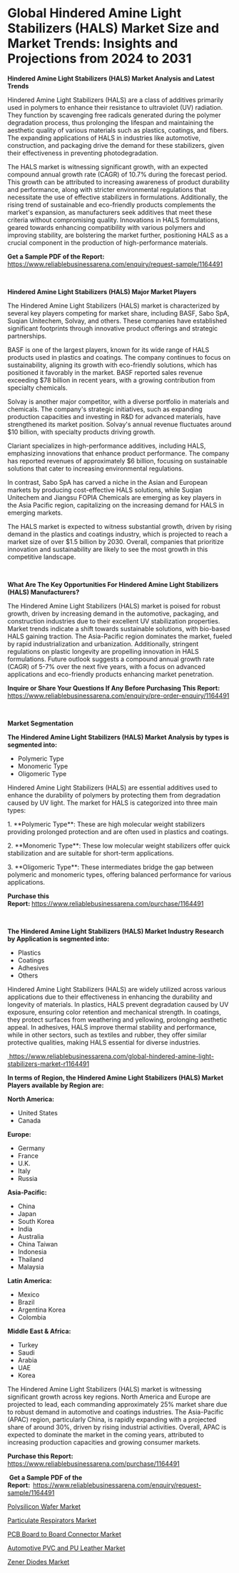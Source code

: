 <p><h1>Global Hindered Amine Light Stabilizers (HALS) Market Size and Market Trends: Insights and Projections from 2024 to 2031</h1></p><p><strong>Hindered Amine Light Stabilizers (HALS) Market Analysis and Latest Trends</strong></p>
<p><p>Hindered Amine Light Stabilizers (HALS) are a class of additives primarily used in polymers to enhance their resistance to ultraviolet (UV) radiation. They function by scavenging free radicals generated during the polymer degradation process, thus prolonging the lifespan and maintaining the aesthetic quality of various materials such as plastics, coatings, and fibers. The expanding applications of HALS in industries like automotive, construction, and packaging drive the demand for these stabilizers, given their effectiveness in preventing photodegradation.</p><p>The HALS market is witnessing significant growth, with an expected compound annual growth rate (CAGR) of 10.7% during the forecast period. This growth can be attributed to increasing awareness of product durability and performance, along with stricter environmental regulations that necessitate the use of effective stabilizers in formulations. Additionally, the rising trend of sustainable and eco-friendly products complements the market's expansion, as manufacturers seek additives that meet these criteria without compromising quality. Innovations in HALS formulations, geared towards enhancing compatibility with various polymers and improving stability, are bolstering the market further, positioning HALS as a crucial component in the production of high-performance materials.</p></p>
<p><strong>Get a Sample PDF of the Report:&nbsp;</strong> <a href="https://www.reliablebusinessarena.com/enquiry/request-sample/1164491?utm_campaign=1259&utm_medium=2&utm_source=Github&utm_content=ia&utm_term=29092024&utm_id=hindered-amine-light-stabilizers-hals">https://www.reliablebusinessarena.com/enquiry/request-sample/1164491</a></p>
<p>&nbsp;</p>
<p><strong>Hindered Amine Light Stabilizers (HALS) Major Market Players</strong></p>
<p><p>The Hindered Amine Light Stabilizers (HALS) market is characterized by several key players competing for market share, including BASF, Sabo SpA, Suqian Unitechem, Solvay, and others. These companies have established significant footprints through innovative product offerings and strategic partnerships.</p><p>BASF is one of the largest players, known for its wide range of HALS products used in plastics and coatings. The company continues to focus on sustainability, aligning its growth with eco-friendly solutions, which has positioned it favorably in the market. BASF reported sales revenue exceeding $78 billion in recent years, with a growing contribution from specialty chemicals.</p><p>Solvay is another major competitor, with a diverse portfolio in materials and chemicals. The company's strategic initiatives, such as expanding production capacities and investing in R&D for advanced materials, have strengthened its market position. Solvay's annual revenue fluctuates around $10 billion, with specialty products driving growth.</p><p>Clariant specializes in high-performance additives, including HALS, emphasizing innovations that enhance product performance. The company has reported revenues of approximately $6 billion, focusing on sustainable solutions that cater to increasing environmental regulations.</p><p>In contrast, Sabo SpA has carved a niche in the Asian and European markets by producing cost-effective HALS solutions, while Suqian Unitechem and Jiangsu FOPIA Chemicals are emerging as key players in the Asia Pacific region, capitalizing on the increasing demand for HALS in emerging markets.</p><p>The HALS market is expected to witness substantial growth, driven by rising demand in the plastics and coatings industry, which is projected to reach a market size of over $1.5 billion by 2030. Overall, companies that prioritize innovation and sustainability are likely to see the most growth in this competitive landscape.</p></p>
<p>&nbsp;</p>
<p><strong>What Are The Key Opportunities For Hindered Amine Light Stabilizers (HALS) Manufacturers?</strong></p>
<p><p>The Hindered Amine Light Stabilizers (HALS) market is poised for robust growth, driven by increasing demand in the automotive, packaging, and construction industries due to their excellent UV stabilization properties. Market trends indicate a shift towards sustainable solutions, with bio-based HALS gaining traction. The Asia-Pacific region dominates the market, fueled by rapid industrialization and urbanization. Additionally, stringent regulations on plastic longevity are propelling innovation in HALS formulations. Future outlook suggests a compound annual growth rate (CAGR) of 5-7% over the next five years, with a focus on advanced applications and eco-friendly products enhancing market penetration.</p></p>
<p><strong>Inquire or Share Your Questions If Any Before Purchasing This Report:</strong> <a href="https://www.reliablebusinessarena.com/enquiry/pre-order-enquiry/1164491?utm_campaign=1259&utm_medium=2&utm_source=Github&utm_content=ia&utm_term=29092024&utm_id=hindered-amine-light-stabilizers-hals">https://www.reliablebusinessarena.com/enquiry/pre-order-enquiry/1164491</a></p>
<p>&nbsp;</p>
<p><strong>Market Segmentation</strong></p>
<p><strong>The Hindered Amine Light Stabilizers (HALS) Market Analysis by types is segmented into:</strong></p>
<p><ul><li>Polymeric Type</li><li>Monomeric Type</li><li>Oligomeric Type</li></ul></p>
<p><p>Hindered Amine Light Stabilizers (HALS) are essential additives used to enhance the durability of polymers by protecting them from degradation caused by UV light. The market for HALS is categorized into three main types: </p><p>1. **Polymeric Type**: These are high molecular weight stabilizers providing prolonged protection and are often used in plastics and coatings.</p><p>2. **Monomeric Type**: These low molecular weight stabilizers offer quick stabilization and are suitable for short-term applications.</p><p>3. **Oligomeric Type**: These intermediates bridge the gap between polymeric and monomeric types, offering balanced performance for various applications.</p></p>
<p><strong>Purchase this Report:&nbsp;</strong><a href="https://www.reliablebusinessarena.com/purchase/1164491?utm_campaign=1259&utm_medium=2&utm_source=Github&utm_content=ia&utm_term=29092024&utm_id=hindered-amine-light-stabilizers-hals">https://www.reliablebusinessarena.com/purchase/1164491</a></p>
<p>&nbsp;</p>
<p><strong>The Hindered Amine Light Stabilizers (HALS) Market Industry Research by Application is segmented into:</strong></p>
<p><ul><li>Plastics</li><li>Coatings</li><li>Adhesives</li><li>Others</li></ul></p>
<p><p>Hindered Amine Light Stabilizers (HALS) are widely utilized across various applications due to their effectiveness in enhancing the durability and longevity of materials. In plastics, HALS prevent degradation caused by UV exposure, ensuring color retention and mechanical strength. In coatings, they protect surfaces from weathering and yellowing, prolonging aesthetic appeal. In adhesives, HALS improve thermal stability and performance, while in other sectors, such as textiles and rubber, they offer similar protective qualities, making HALS essential for diverse industries.</p></p>
<p><a href="https://www.reliablebusinessarena.com/global-hindered-amine-light-stabilizers-market-r1164491?utm_campaign=1259&utm_medium=2&utm_source=Github&utm_content=ia&utm_term=29092024&utm_id=hindered-amine-light-stabilizers-hals">&nbsp;https://www.reliablebusinessarena.com/global-hindered-amine-light-stabilizers-market-r1164491</a></p>
<p><strong>In terms of Region, the Hindered Amine Light Stabilizers (HALS) Market Players available by Region are:</strong></p>
<p>
    <p> <strong> North America: </strong>
        <ul>
            <li>United States</li>
            <li>Canada</li>
        </ul>
        </p> 
    <p> <strong> Europe: </strong>
        <ul>
            <li>Germany</li>
            <li>France</li>
            <li>U.K.</li>
            <li>Italy</li>
            <li>Russia</li>
        </ul>
        </p> 
    <p> <strong> Asia-Pacific: </strong>
        <ul>
            <li>China</li>
            <li>Japan</li>
            <li>South Korea</li>
            <li>India</li>
            <li>Australia</li>
            <li>China Taiwan</li>
            <li>Indonesia</li>
            <li>Thailand</li>
            <li>Malaysia</li>
        </ul>
        </p> 
    <p> <strong> Latin America: </strong>
        <ul>
            <li>Mexico</li>
            <li>Brazil</li>
            <li>Argentina Korea</li>
            <li>Colombia</li>
        </ul>
        </p> 
    <p> <strong> Middle East & Africa: </strong>
        <ul>
            <li>Turkey</li>
            <li>Saudi</li>
            <li>Arabia</li>
            <li>UAE</li>
            <li>Korea</li>
        </ul>
    </p>
    </p>
<p><p>The Hindered Amine Light Stabilizers (HALS) market is witnessing significant growth across key regions. North America and Europe are projected to lead, each commanding approximately 25% market share due to robust demand in automotive and coatings industries. The Asia-Pacific (APAC) region, particularly China, is rapidly expanding with a projected share of around 30%, driven by rising industrial activities. Overall, APAC is expected to dominate the market in the coming years, attributed to increasing production capacities and growing consumer markets.</p></p>
<p><strong>Purchase this Report: </strong><a href="https://www.reliablebusinessarena.com/purchase/1164491?utm_campaign=1259&utm_medium=2&utm_source=Github&utm_content=ia&utm_term=29092024&utm_id=hindered-amine-light-stabilizers-hals">https://www.reliablebusinessarena.com/purchase/1164491</a></p>
<p>&nbsp;<strong>Get a Sample PDF of the Report:&nbsp;&nbsp;</strong><a href="https://www.reliablebusinessarena.com/enquiry/request-sample/1164491?utm_campaign=1259&utm_medium=2&utm_source=Github&utm_content=ia&utm_term=29092024&utm_id=hindered-amine-light-stabilizers-hals">https://www.reliablebusinessarena.com/enquiry/request-sample/1164491</a></p>
<p><strong></strong></p>
<p><p><a href="https://issuu.com/reportprime-2/docs/polysilicon-wafer-market-size-2030._4f3d6cf14b7406?utm_campaign=1259&utm_medium=2&utm_source=Github&utm_content=ia&utm_term=29092024&utm_id=hindered-amine-light-stabilizers-hals">Polysilicon Wafer Market</a></p><p><a href="https://www.linkedin.com/pulse/future-ready-strategic-insights-global-particulate-respirators-kzu3c?utm_campaign=1259&utm_medium=2&utm_source=Github&utm_content=ia&utm_term=29092024&utm_id=hindered-amine-light-stabilizers-hals">Particulate Respirators Market</a></p><p><a href="https://issuu.com/reportprime-2/docs/pcb-board-to-board-connector-market_dd87c528e9dfb2?utm_campaign=1259&utm_medium=2&utm_source=Github&utm_content=ia&utm_term=29092024&utm_id=hindered-amine-light-stabilizers-hals">PCB Board to Board Connector Market</a></p><p><a href="https://github.com/guneycigdem35/Market-Research-Report-List-5/blob/main/automotive-pvc-and-pu-leather-market.md?utm_campaign=1259&utm_medium=2&utm_source=Github&utm_content=ia&utm_term=29092024&utm_id=hindered-amine-light-stabilizers-hals">Automotive PVC and PU Leather Market</a></p><p><a href="https://www.linkedin.com/pulse/zener-diodes-market-size-share-growth-analysis-type-application-b6mfe?utm_campaign=1259&utm_medium=2&utm_source=Github&utm_content=ia&utm_term=29092024&utm_id=hindered-amine-light-stabilizers-hals">Zener Diodes Market</a></p></p>